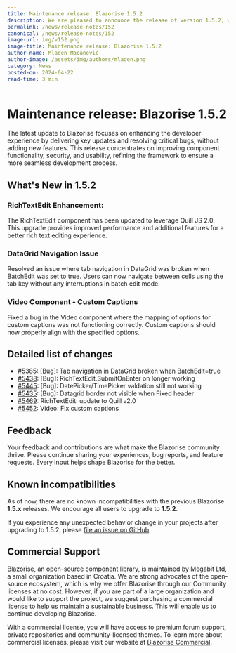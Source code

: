 ```yaml
---
title: Maintenance release: Blazorise 1.5.2
description: We are pleased to announce the release of version 1.5.2, which includes important bug fixes and enhancements. This release focuses on improving stability and addressing key issues identified by our user community.
permalink: /news/release-notes/152
canonical: /news/release-notes/152
image-url: img/v152.png
image-title: Maintenance release: Blazorise 1.5.2
author-name: Mladen Macanović
author-image: /assets/img/authors/mladen.png
category: News
posted-on: 2024-04-22
read-time: 3 min
---
```


# Maintenance release: Blazorise 1.5.2

The latest update to Blazorise focuses on enhancing the developer experience by delivering key updates and resolving critical bugs, without adding new features. This release concentrates on improving component functionality, security, and usability, refining the framework to ensure a more seamless development process.

## What's New in 1.5.2

### RichTextEdit Enhancement:

The RichTextEdit component has been updated to leverage Quill JS 2.0. This upgrade provides improved performance and additional features for a better rich text editing experience.

### DataGrid Navigation Issue

Resolved an issue where tab navigation in DataGrid was broken when BatchEdit was set to true. Users can now navigate between cells using the tab key without any interruptions in batch edit mode.

### Video Component - Custom Captions

Fixed a bug in the Video component where the mapping of options for custom captions was not functioning correctly. Custom captions should now properly align with the specified options.

## Detailed list of changes

- [#5385](https://github.com/Megabit/Blazorise/issues/5385): [Bug]: Tab navigation in DataGrid broken when BatchEdit=true
- [#5438](https://github.com/Megabit/Blazorise/issues/5438): [Bug]: RichTextEdit.SubmitOnEnter on longer working
- [#5445](https://github.com/Megabit/Blazorise/issues/5445): [Bug]: DatePicker/TimePicker valdation still not working
- [#5435](https://github.com/Megabit/Blazorise/issues/5435): [Bug]: Datagrid border not visible when Fixed header
- [#5469](https://github.com/Megabit/Blazorise/issues/5469): RichTextEdit: update to Quill v2.0
- [#5452](https://github.com/Megabit/Blazorise/issues/5452): Video: Fix custom captions

## Feedback

Your feedback and contributions are what make the Blazorise community thrive. Please continue sharing your experiences, bug reports, and feature requests. Every input helps shape Blazorise for the better.

## Known incompatibilities

As of now, there are no known incompatibilities with the previous Blazorise **1.5.x** releases. We encourage all users to upgrade to **1.5.2**.

If you experience any unexpected behavior change in your projects after upgrading to 1.5.2, please [file an issue on GitHub](https://github.com/Megabit/Blazorise/issues).

## Commercial Support

Blazorise, an open-source component library, is maintained by Megabit Ltd, a small organization based in Croatia. We are strong advocates of the open-source ecosystem, which is why we offer Blazorise through our Community licenses at no cost. However, if you are part of a large organization and would like to support the project, we suggest purchasing a commercial license to help us maintain a sustainable business. This will enable us to continue developing Blazorise.

With a commercial license, you will have access to premium forum support, private repositories and community-licensed themes. To learn more about commercial licenses, please visit our website at [Blazorise Commercial](https://blazorise.com/commercial).
